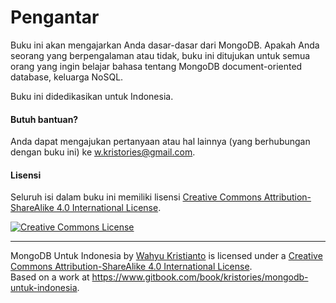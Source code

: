# Pengantar

Buku ini akan mengajarkan Anda dasar-dasar dari MongoDB. Apakah Anda seorang yang berpengalaman atau tidak, buku ini ditujukan untuk semua orang yang ingin belajar bahasa tentang MongoDB document-oriented database, keluarga NoSQL.

Buku ini didedikasikan untuk Indonesia.


#### Butuh bantuan?

Anda dapat mengajukan pertanyaan atau hal lainnya (yang berhubungan dengan buku ini) ke [w.kristories@gmail.com](mailto:w.kristories@gmail.com).


#### Lisensi

Seluruh isi dalam buku ini memiliki lisensi [Creative Commons Attribution-ShareAlike 4.0 International License](http://creativecommons.org/licenses/by-sa/4.0/).

<a rel="license" href="http://creativecommons.org/licenses/by-sa/4.0/"><img alt="Creative Commons License" style="border-width:0" src="https://i.creativecommons.org/l/by-sa/4.0/88x31.png" /></a>

---

<span xmlns:dct="http://purl.org/dc/terms/" property="dct:title">MongoDB Untuk Indonesia</span> by <a xmlns:cc="http://creativecommons.org/ns#" href="http://kristories.com" property="cc:attributionName" rel="cc:attributionURL">Wahyu Kristianto</a> is licensed under a <a rel="license" href="http://creativecommons.org/licenses/by-sa/4.0/">Creative Commons Attribution-ShareAlike 4.0 International License</a>.<br />Based on a work at <a xmlns:dct="http://purl.org/dc/terms/" href="https://www.gitbook.com/book/kristories/mongodb-untuk-indonesia" rel="dct:source">https://www.gitbook.com/book/kristories/mongodb-untuk-indonesia</a>.